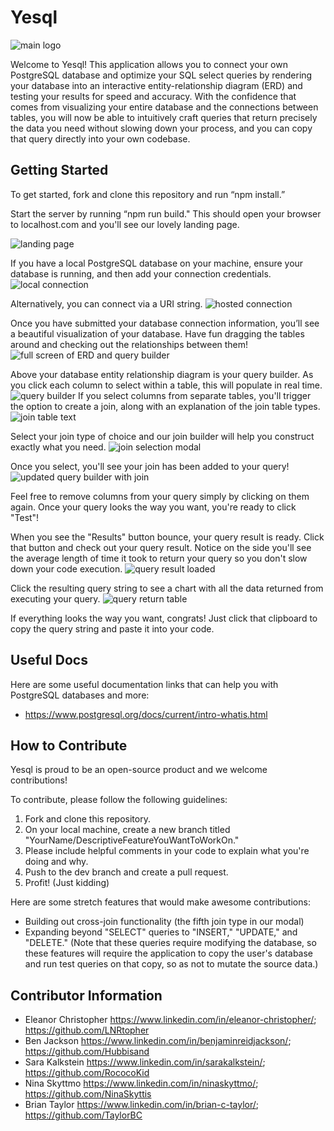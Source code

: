 # Yesql
![main logo](./frontend/assets/yesql_logo.png)

Welcome to Yesql! This application allows you to connect your own PostgreSQL database and optimize your SQL select queries by rendering your database into an interactive entity-relationship diagram (ERD) and testing your results for speed and accuracy. With the confidence that comes from visualizing your entire database and the connections between tables, you will now be able to intuitively craft queries that return precisely the data you need without slowing down your process, and you can copy that query directly into your own codebase. 

## Getting Started

To get started, fork and clone this repository and run “npm install.” 

Start the server by running “npm run build." This should open your browser to localhost.com and you'll see our lovely landing page.

![landing page](./frontend/assets/readmeScreenshots/landing_page_screenshot_readme.png) 

If you have a local PostgreSQL database on your machine, ensure your database is running, and then add your connection credentials. 
![local connection](./frontend/assets/readmeScreenshots/local_connection_login_screenshot_readme.png)

Alternatively, you can connect via a URI string. 
![hosted connection](./frontend/assets/readmeScreenshots/hosted_connection_login_screenshot_readme.png)

Once you have submitted your database connection information, you’ll see a beautiful visualization of your database. Have fun dragging the tables around and checking out the relationships between them!
![full screen of ERD and query builder](./frontend/assets/readmeScreenshots/fullshot_screenshot_readme.png)

Above your database entity relationship diagram is your query builder. As you click each column to select within a table, this will populate in real time.
![query builder](./frontend/assets/readmeScreenshots/your_query_screenshot_readme.png)
If you select columns from separate tables, you'll trigger the option to create a join, along with an explanation of the join table types. 
![join table text](./frontend/assets/readmeScreenshots/join_screenshot_readme.png)

Select your join type of choice and our join builder will help you construct exactly what you need.
![join selection modal](./frontend/assets/readmeScreenshots/join_selection_screenshot_readme.png)

Once you select, you'll see your join has been added to your query!
![updated query builder with join](./frontend/assets/readmeScreenshots/join_added_to_query_screenshot_readme.png)

Feel free to remove columns from your query simply by clicking on them again. Once your query looks the way you want, you're ready to click "Test"!

When you see the "Results" button bounce, your query result is ready. Click that button and check out your query result. Notice on the side you'll see the average length of time it took to return your query so you don't slow down your code execution. 
![query result loaded](./frontend/assets/readmeScreenshots/query_results_screenshot_readme.png)

Click the resulting query string to see a chart with all the data returned from executing your query.
![query return table](./frontend/assets/readmeScreenshots/query_result_table_screenshot_readme.png)

If everything looks the way you want, congrats! Just click that clipboard to copy the query string and paste it into your code. 

## Useful Docs
Here are some useful documentation links that can help you with PostgreSQL databases and more: 
- https://www.postgresql.org/docs/current/intro-whatis.html


## How to Contribute
Yesql is proud to be an open-source product and we welcome contributions! 

To contribute, please follow the following guidelines:
1. Fork and clone this repository.
2. On your local machine, create a new branch titled "YourName/DescriptiveFeatureYouWantToWorkOn."
3. Please include helpful comments in your code to explain what you're doing and why.
4. Push to the dev branch and create a pull request.
5. Profit! (Just kidding)

Here are some stretch features that would make awesome contributions:
- Building out cross-join functionality (the fifth join type in our modal)
- Expanding beyond "SELECT" queries to "INSERT," "UPDATE," and "DELETE." (Note that these queries require modifying the database, so these features will require the application to copy the user's database and run test queries on that copy, so as not to mutate the source data.)

## Contributor Information
- Eleanor Christopher https://www.linkedin.com/in/eleanor-christopher/; https://github.com/LNRtopher
- Ben Jackson https://www.linkedin.com/in/benjaminreidjackson/; https://github.com/Hubbisand
- Sara Kalkstein https://www.linkedin.com/in/sarakalkstein/; https://github.com/RococoKid
- Nina Skyttmo https://www.linkedin.com/in/ninaskyttmo/; https://github.com/NinaSkyttis
- Brian Taylor https://www.linkedin.com/in/brian-c-taylor/; https://github.com/TaylorBC






